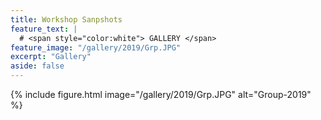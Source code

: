 ```yaml
---
title: Workshop Sanpshots 
feature_text: |
  # <span style="color:white"> GALLERY </span>
feature_image: "/gallery/2019/Grp.JPG"
excerpt: "Gallery"
aside: false
---
```



{% include figure.html image="/gallery/2019/Grp.JPG" alt="Group-2019" %}
